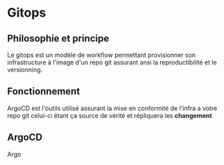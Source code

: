 # Gitops

## Philosophie et principe

Le gitops est un modèle de workflow permettant provisionner son infrastructure à l'image d'un repo git assurant 
ansi la reproductibilité et le versionning.

## Fonctionnement

ArgoCD est l'outils utilisé assurant la mise en conformité de l'infra a votre repo git celui-ci étant ça source de vérité et répliquera les **changement**

## ArgoCD

Argo


##